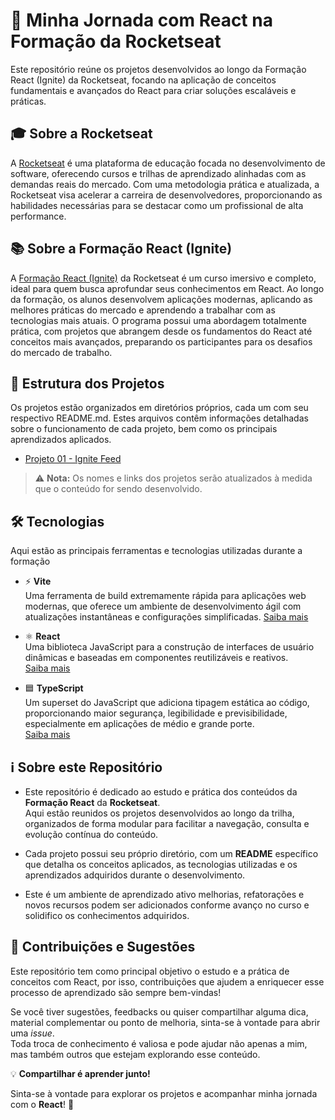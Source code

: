 # 🚀 Minha Jornada com React na Formação da Rocketseat

Este repositório reúne os projetos desenvolvidos ao longo da Formação React (Ignite) da Rocketseat, focando na aplicação de conceitos fundamentais e avançados do React para criar soluções escaláveis e práticas.

## 🎓 Sobre a Rocketseat

A [Rocketseat](https://www.rocketseat.com.br) é uma plataforma de educação focada no desenvolvimento de software, oferecendo cursos e trilhas de aprendizado alinhadas com as demandas reais do mercado. Com uma metodologia prática e atualizada, a Rocketseat visa acelerar a carreira de desenvolvedores, proporcionando as habilidades necessárias para se destacar como um profissional de alta performance.

## 📚 Sobre a Formação React (Ignite)

A [Formação React (Ignite)](https://www.rocketseat.com.br/formacao/react) da Rocketseat é um curso imersivo e completo, ideal para quem busca aprofundar seus conhecimentos em React. Ao longo da formação, os alunos desenvolvem aplicações modernas, aplicando as melhores práticas do mercado e aprendendo a trabalhar com as tecnologias mais atuais. O programa possui uma abordagem totalmente prática, com projetos que abrangem desde os fundamentos do React até conceitos mais avançados, preparando os participantes para os desafios do mercado de trabalho.

## 📁 Estrutura dos Projetos

Os projetos estão organizados em diretórios próprios, cada um com seu respectivo README.md. Estes arquivos contêm informações detalhadas sobre o funcionamento de cada projeto, bem como os principais aprendizados aplicados.

- [Projeto 01 - Ignite Feed](./ignitre/README.md)

> ⚠️ **Nota:** Os nomes e links dos projetos serão atualizados à medida que o conteúdo for sendo desenvolvido.

## 🛠️ Tecnologias

Aqui estão as principais ferramentas e tecnologias utilizadas durante a formação

- ⚡ **Vite**  
  Uma ferramenta de build extremamente rápida para aplicações web modernas, que oferece um ambiente de desenvolvimento ágil com atualizações instantâneas e configurações simplificadas. 
  [Saiba mais](https://vitejs.dev/)

- ⚛️ **React**  
  Uma biblioteca JavaScript para a construção de interfaces de usuário dinâmicas e baseadas em componentes reutilizáveis e reativos.  
  [Saiba mais](https://reactjs.org/)

- 🟦 **TypeScript**  
  Um superset do JavaScript que adiciona tipagem estática ao código, proporcionando maior segurança, legibilidade e previsibilidade, especialmente em aplicações de médio e grande porte.  
  [Saiba mais](https://www.typescriptlang.org/)

## ℹ️ Sobre este Repositório

- Este repositório é dedicado ao estudo e prática dos conteúdos da **Formação React** da **Rocketseat**.  
Aqui estão reunidos os projetos desenvolvidos ao longo da trilha, organizados de forma modular para facilitar a navegação, consulta e evolução contínua do conteúdo.

- Cada projeto possui seu próprio diretório, com um **README** específico que detalha os conceitos aplicados, as tecnologias utilizadas e os aprendizados adquiridos durante o desenvolvimento.

- Este é um ambiente de aprendizado ativo melhorias, refatorações e novos recursos podem ser adicionados conforme avanço no curso e solidifico os conhecimentos adquiridos.

## 🤝 Contribuições e Sugestões

Este repositório tem como principal objetivo o estudo e a prática de conceitos com React, por isso, contribuições que ajudem a enriquecer esse processo de aprendizado são sempre bem-vindas!

Se você tiver sugestões, feedbacks ou quiser compartilhar alguma dica, material complementar ou ponto de melhoria, sinta-se à vontade para abrir uma *issue*.  
Toda troca de conhecimento é valiosa e pode ajudar não apenas a mim, mas também outros que estejam explorando esse conteúdo.

💡 **Compartilhar é aprender junto!**

Sinta-se à vontade para explorar os projetos e acompanhar minha jornada com o **React**! 🚀
